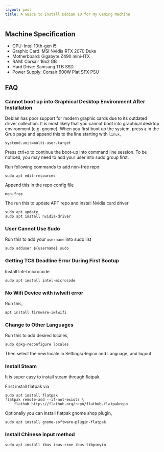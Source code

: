 ```yaml
---
layout: post
title: A Guide to Install Debian 10 for My Gaming Machine
---
```


## Machine Specification

* CPU: Intel 10th-gen i5
* Graphic Card: MSI Nvidia RTX 2070 Duke
* Motherboard: Gigabyte Z490 mini-ITX
* RAM: Corsair 16x2 GB
* Hard Drive: Samsung 1TB SSD
* Power Supply: Corsair 600W Plat SFX PSU

## FAQ

### Cannot boot up into Graphical Desktop Environment After Installation

Debian has poor support for modern graphic cards due to its outdated driver collection. It is most likely that you cannot boot into graphical desktop environment (e.g. gnome). When you first boot up the system, press `e` in the Grub page and append this to the line starting with `linux`,

```
systemd.unit=multi-user.target
```

Press ctrl+x to continue the boot-up into command line session. To be noticed, you may need to add your user into sudo group first.

Run following commands to add non-free repo
```
sudo apt edit-resources
```

Append this in the repo config file
```
non-free
```

The run this to update APT repo and install Nvidia card driver
```
sudo apt update
sudo apt install nvidia-driver
```

### User Cannot Use Sudo

Run this to add your `username` into sudo list
```
sudo adduser ${username} sudo
```

### Getting TCS Deadline Error During First Bootup

Install Intel microcode
```
sudo apt install intel-microcode
```

### No Wifi Device with iwlwifi error

Run this,
```
apt install firmware-iwlwifi
```

### Change to Other Languages

Run this to add desired locales,
```
sudo dpkg-reconfigure locales
```

Then select the new locale in Settings/Region and Language, and logout

### Install Steam

It is super easy to install steam through flatpak.

First install flatpak via
```
sudo apt install flatpak
flatpak remote-add --if-not-exists \
    flathub https://flathub.org/repo/flathub.flatpakrepo
```

Optionally you can install flatpak gnome shop plugin,
```
sudo apt install gnome-software-plugin-flatpak
```

### Install Chinese input method

```
sudo apt install ibus ibus-rime ibus-libpinyin
```

